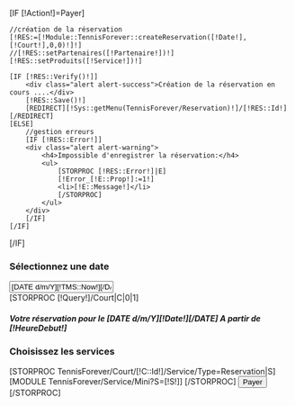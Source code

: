 [IF [!Action!]=Payer]

    //création de la réservation
    [!RES:=[!Module::TennisForever::createReservation([!Date!],[!Court!],0,0)!]!]
    //[!RES::setPartenaires([!Partenaire!])!]
    [!RES::setProduits([!Service!])!]

    [IF [!RES::Verify()!]]
        <div class="alert alert-success">Création de la réservation en cours ....</div>
        [!RES::Save()!]
        [REDIRECT][!Sys::getMenu(TennisForever/Reservation)!]/[!RES::Id!][/REDIRECT]
    [ELSE]
        //gestion erreurs
        [IF [!RES::Error!]]
        <div class="alert alert-warning">
            <h4>Impossible d'enregistrer la réservation:</h4>
            <ul>
                [STORPROC [!RES::Error!]|E]
                [!Error_[!E::Prop!]:=1!]
                <li>[!E::Message!]</li>
                [/STORPROC]
            </ul>
        </div>
        [/IF]
    [/IF]
[/IF]


<div class="row">
    <div class="col-md-12">
        <h3>Sélectionnez une date</h3>
        <div class="input-group date">
            <input type="text" class="form-control" id="datepicker" value="[DATE d/m/Y][!TMS::Now!][/DATE]"><span class="input-group-addon"><i class="glyphicon glyphicon-th"></i></span>
        </div>
    </div>
</div>

<script>
$('#datepicker').datepicker({
    format:"dd/mm/yyyy",
    language: "fr"
}).on('changeDate',onChangeDate);

function onChangeDate(e) {
    //Mise à jour de la date
    var today = new Date();
    today.setHours(0);
    today.setMinutes(0);
    today.setSeconds(0);
    console.log('DATE '+Math.floor(today.getTime()/1000));
    $('.dateform').val((e)?Math.floor(new Date(e.date).getTime()/1000):Math.floor(today.getTime()/1000));
}
$(function () {
    onChangeDate();
});
</script>
<div class="row">
    <form action="" method="POST">
        <input type="hidden" name="Date" value="" class="dateform" />
        [STORPROC [!Query!]/Court|C|0|1]
        <input type="hidden" name="Court" value="[!C::Id!]" id="courform" />
        <div class="col-md-12">
            <h5>Votre réservation pour le [DATE d/m/Y][!Date!][/DATE] A partir  de [!HeureDebut!]</h5>
            <h3>Choisissez les services</h3>
            [STORPROC TennisForever/Court/[!C::Id!]/Service/Type=Reservation|S]
            [MODULE TennisForever/Service/Mini?S=[!S!]]
            [/STORPROC]
            <input type="submit" name="Action" value="Payer" class="btn btn-success btn-lg btn-block" />
        </div>
    [/STORPROC]
    </form>
</div>
